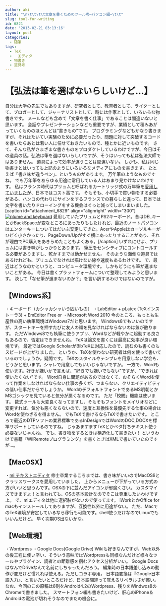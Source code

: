 ```yaml
---
author: aki
title: "\n\t\t\t\t文章を書くためのツール考―パソコン編―\t\t"
slug: tool-for-writing
id: 6821
date: '2013-02-21 03:13:16'
layout: post
categories:
  - 随筆
tags:
  - TeX
  - 　エディタ
  - 物書き
  - 道具考
---
```


# 【弘法は筆を選ばないらしいけど…】

自分は大学の先生でもありますが、研究者として、教育者として、ライターとして、ブロガーとして、ジャーナリストとして、時には作家として、いろいろな物書きです。 メールなども含めて「文章を書く仕事」であることは間違いないと思います。 会話やプレゼンテーションなども重要ですが、業績として積みあがっていくもののほとんどは”書きもの”です。 プログラミングなどもかなり書きますが、それはたいてい実験のために必要だったり、問題に対して突破するコードを書いたらあとは若い人に任せておきたいもので、種とかに近いものです。 さて、そんな私がさまざまな書きものをプロダクトしているわけですが、今日はその道具の話。弘法は筆を選ばないらしいですが、そうはいっても私は弘法大師ではありません。 道具によって効率が違うことは間違いない。 しかも、私は同じ物書きとはいっても上記のようにいろいろなメディアにものを書きます。 たとえば「書き味が違うペン」、というものがあります。 万年筆のようなものですね。 でも万年筆をあらゆる用途に常用している人はあまり見かけないわけです。 私はフランス時代はプリュムと呼ばれるカートリッジ式の万年筆を[愛用していました](http://aki.shirai.as/2005/10/%E6%96%87%E6%88%BF%E5%85%B7%E5%B1%8B%E3%81%AB%E3%81%84%E3%81%8F/)が、日本ではコスト高です。 そもそも、小切手で買い物をする必要がある、ハンコの代わりにサインをするフランスでの暮らしと違って、日本では文字を書いたりドローイングをする機会はぐっと減ってしまいまいました。 [caption id="attachment_6829" align="alignright" width="300"][![plume and keyboard](https://aki.shirai.as/wp-content/uploads/2013/02/pen-keyboard.jpg "愛用していたプリュムとPS2キーボード。")](http://aki.shirai.as/2013/02/tool-for-writing/pen-keyboard/) 愛用していたプリュムとPS2キーボード。昔はDELキーとかBackSpaceが変なところにあったりもしたけれど、最近のノートパソコンはエンターキーについてはだいぶ安定してきた。AcerやAppleはカーソルキーがひどく小さかったり、PageDown/Upがすぐ横にあったりすることがあり、それが理由でPC購入をあきらめたこともよくある。[/caption] いずれにせよ、プリュムには書き味がしっかりとあります。 筆圧をセンシティブにコントロールする必要がありますし、乾かすまでは動かせません。 そのような面倒な道具ではあるけれども、プリュムでなければ描けない線や速度もあるわけです。 で、最近はどうなのかというと、コンピュータ環境です。 しかもどうにも筆が進まないことがある。 今日は書くプラットフォームについて整理してみようと思います。 決して「なぜ筆が進まないのか？」を言い訳するわけではないのですが。

## 【Windows系】

・キーボード（カシャカシャいう固いもの） ・LabEditor + pLatex (TeXインストーラ3) + EmEditor Free or ・Microsoft Word 2010 今のところ、もっとも生産性の高い執筆環境はWindows7だと思います。 Windows8でもいいのですが、スタートキーを押すたびに友人の顔を見なければならないのは気が散ります。 ただWindows8でも執筆に使うアプリ、Wordなどが軽やかに起動する良さもあるので、否定はできませんね。 TeXは論文を書くには最高に効率が良い環境です。 最近ではGoogle ScholarがBibTeXに対応したので、読むのも書くのもスピードが上がりました。 というか、TeXを使わない研究者は何を使って書いているのでしょうか。疑問です。 TeXのスタイルやテンプレを用意しない学会も、どうかと思います。シャレで用意してもいいじゃないですか。 一方で、Wordも使います。好きか嫌いかで言えば、"好きでも嫌いでもない"ですが、"できれば使いたくない"です。 Word自身に問題があるのではなくて、おそらくWordを使って作業をしなければならない仕事の多くが、つまらない、クリエイティビティの低い仕事だからでしょうか。 WordのデフォルトフォントであるMS明朝とかMSゴシックを見ていると気分が悪くなるのです。 ただ「校閲」機能は使います。 数式ツールも大変良くなってますし、そもそもフォントをメイリオなどに変更すれば、気分も悪くならないので、速度と互換性を最優先する仕事の場合はWordを使わざるを得ません。 でもTeXで書けるならTeXで書きたいです。 ところで最近のDTPソフトの業界標準であるInDesignではWordのDOC,DOCXを標準サポートしているのですね。 じゃあますますTeXとかベタ打ちテキスト使う必要ないじゃんね。 でも、書き物をするときは構造化して書きたい！ というわけで書籍『WiiRemoteプログラミング』を書くときはXMLで書いていたのですが…。

## 【MacOSX】

・[mi テキストエディタ](http://www.mimikaki.net/) 修士卒業するころまでは、書き味がいいのでMacOS9とクラリスワークスを愛用していました。 上からメニューが下がっている方式の方がいいと思うんです。OSXの下に並んだアイコンが邪魔くさい。 カスタマイズできますよ！と言われても、OSの基本設計なのでそこは尊重したいわけですよ。 で、miエディタは他に選択肢がないので使ってます。 iWorkとかOffice for macもインストールしてありますが、互換性以外に用途がない。 ただ、MacでのTeX環境が安定しているなら移行も可能です。shell使うだけなのでLinuxでもいいんだけど。 早く次期OS出ないかな。

## 【Web環境】

・Wordpress ・Google Docs(Google Drive) Wikiも好きなんですが、Web以外の後工程に使い辛い、そういう意味ではWordpressも同様なんだけど様々なツールやプラグイン、読者との距離感を掴むアクセス分析がいい。 Google DocsはなんでDriveなんて名前にしちゃったんだろう。 編集時の日本語差し込みの動作が変だけど慣れれば使える。ただしコラボ専用。 日本語変換は『Google日本語入力』、と言いたいところだけど、日本語間違って覚えるリベラルさが怖い。 なお、今回のこの原稿は8割をAndroid4.2のWordpress、残りをWindwos8のChromeで書きました。 スマートフォン編も書きたいけど、肝心のiPhone＆Androidの電池が切れそうなのでまたの機会に。